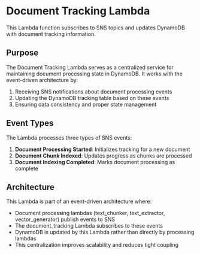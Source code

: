 # Document Tracking Lambda

This Lambda function subscribes to SNS topics and updates DynamoDB with document tracking information.

## Purpose

The Document Tracking Lambda serves as a centralized service for maintaining document processing state in DynamoDB. It works with the event-driven architecture by:

1. Receiving SNS notifications about document processing events
2. Updating the DynamoDB tracking table based on these events
3. Ensuring data consistency and proper state management

## Event Types

The Lambda processes three types of SNS events:

1. **Document Processing Started**: Initializes tracking for a new document
2. **Document Chunk Indexed**: Updates progress as chunks are processed
3. **Document Indexing Completed**: Marks document processing as complete

## Architecture

This Lambda is part of an event-driven architecture where:

- Document processing lambdas (text_chunker, text_extractor, vector_generator) publish events to SNS
- The document_tracking Lambda subscribes to these events
- DynamoDB is updated by this Lambda rather than directly by processing lambdas
- This centralization improves scalability and reduces tight coupling